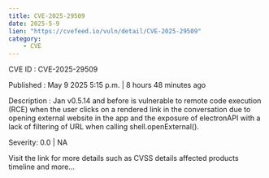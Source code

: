 ```yaml
---
title: CVE-2025-29509
date: 2025-5-9
lien: "https://cvefeed.io/vuln/detail/CVE-2025-29509"
category:
    - CVE
---
```


CVE ID : CVE-2025-29509

Published :  May 9
2025
5:15 p.m. | 8 hours
48 minutes ago

Description : Jan v0.5.14 and before is vulnerable to remote code execution (RCE) when the user clicks on a rendered link in the conversation
due to opening external website in the app and the exposure of electronAPI
with a lack of filtering of URL when calling shell.openExternal().

Severity: 0.0 | NA

Visit the link for more details
such as CVSS details
affected products
timeline
and more...
